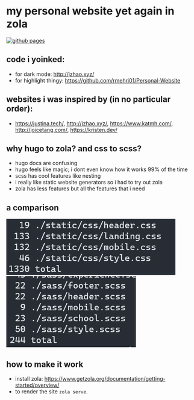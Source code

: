 # my personal website yet again in zola 

[![github pages](https://github.com/lhao03/lhao03.github.io/actions/workflows/main.yml/badge.svg)](https://github.com/lhao03/lhao03.github.io/actions/workflows/main.yml)

## code i yoinked:
- for dark mode: http://jzhao.xyz/
- for highlight thingy: https://github.com/rmehri01/Personal-Website

## websites i was inspired by (in no particular order):
- https://justina.tech/, http://jzhao.xyz/, https://www.katmh.com/, http://joicetang.com/, https://kristen.dev/

## why hugo to zola? and css to scss?
- hugo docs are confusing
- hugo feels like magic; i dont even know how it works 99% of the time
- scss has cool features like nesting
- i really like static website generators so i had to try out zola
- zola has less features but all the features that i need

## a comparison
![css](./static/old_css.JPG)
![scss](./static/new_scss.JPG)

## how to make it work
- install zola: https://www.getzola.org/documentation/getting-started/overview/
- to render the site ```zola serve```.